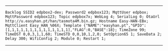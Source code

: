 <hr>

```Backlog SSID2 edpbox2-dev; Password2 edpbox123; MqttUser edpbox; MqttPassword edpbox123; Topic edpbox7x; WebLog 4; SerialLog 0; OtaUrl http://u.easyhan.pt/han/tasmota4M.bin.gz; Hostname Easy-HAN-EBx; MqttClient Easy_HAN_%06X; Template {"NAME":"easyhan.pt","GPIO":[1,1,1,1,1,1,1,1,1,1,1,1,1,1],"FLAG":0,"BASE":18}; TimeZone 99; TimeDST 0,0,3,1,1,60; TimeSTD 0,0,10,1,2,0; SetOption65 1; SaveData 2; Delay 300; WifiConfig 2; Module 0; Restart 1; ``` 

<hr>

